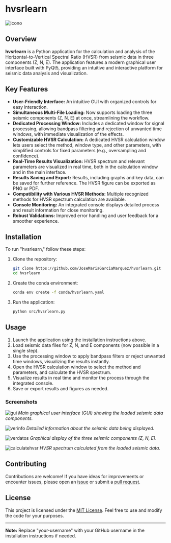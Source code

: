 # hvsrlearn
![icono](https://github.com/JoseMariaGarciaMarquez/hvsrlearn/assets/30852961/4e47c871-a680-43f7-88ba-3e3525a29638)

## Overview

**hvsrlearn** is a Python application for the calculation and analysis of the Horizontal-to-Vertical Spectral Ratio (HVSR) from seismic data in three components (Z, N, E). The application features a modern graphical user interface built with PyQt5, providing an intuitive and interactive platform for seismic data analysis and visualization.

## Key Features

- **User-Friendly Interface:** An intuitive GUI with organized controls for easy interaction.
- **Simultaneous Multi-File Loading:** Now supports loading the three seismic components (Z, N, E) at once, streamlining the workflow.
- **Dedicated Processing Window:** Includes a dedicated window for signal processing, allowing bandpass filtering and rejection of unwanted time windows, with immediate visualization of the effects.
- **Customizable HVSR Calculation:** A dedicated HVSR calculation window lets users select the method, window type, and other parameters, with simplified controls for fixed parameters (e.g., oversampling and confidence).
- **Real-Time Results Visualization:** HVSR spectrum and relevant parameters are visualized in real time, both in the calculation window and in the main interface.
- **Results Saving and Export:** Results, including graphs and key data, can be saved for further reference. The HVSR figure can be exported as PNG or PDF.
- **Compatibility with Various HVSR Methods:** Multiple recognized methods for HVSR spectrum calculation are available.
- **Console Monitoring:** An integrated console displays detailed process and result information for close monitoring.
- **Robust Validations:** Improved error handling and user feedback for a smoother experience.

## Installation

To run "hvsrlearn," follow these steps:

1. Clone the repository:

    ```bash
    git clone https://github.com/JoseMariaGarciaMarquez/hvsrlearn.git
    cd hvsrlearn
    ```

2. Create the conda environment:

    ```bash
    conda env create -f conda/hvsrlearn.yaml
    ```

3. Run the application:

    ```bash
    python src/hvsrlearn.py
    ```

## Usage

1. Launch the application using the installation instructions above.
2. Load seismic data files for Z, N, and E components (now possible in a single step).
3. Use the processing window to apply bandpass filters or reject unwanted time windows, visualizing the results instantly.
4. Open the HVSR calculation window to select the method and parameters, and calculate the HVSR spectrum.
5. Visualize results in real time and monitor the process through the integrated console.
6. Save or export results and figures as needed.

### Screenshots

![gui](https://github.com/user-attachments/assets/c2fd37e6-1ec0-4156-a811-81b0590da4d5)
*Main graphical user interface (GUI) showing the loaded seismic data components.*

![verinfo](https://github.com/user-attachments/assets/08fdf6d5-f2ad-4a70-9583-64ccae6cacde)
*Detailed information about the seismic data being displayed.*

![verdatos](https://github.com/user-attachments/assets/ac8e0d60-6971-4c18-885d-2f296228a8e9)
*Graphical display of the three seismic components (Z, N, E).*

![calculatehvsr](https://github.com/user-attachments/assets/4206705b-b95b-487c-b1e3-f4c479ed5ae1)
*HVSR spectrum calculated from the loaded seismic data.*

## Contributing

Contributions are welcome! If you have ideas for improvements or encounter issues, please open an [issue](https://github.com/JoseMariaGarciaMarquez/hvsrlearn/issues) or submit a [pull request](https://github.com/JoseMariaGarciaMarquez/hvsrlearn/pulls).

## License

This project is licensed under the [MIT License](LICENSE). Feel free to use and modify the code for your purposes.

---

**Note:** Replace "your-username" with your GitHub username in the installation instructions if needed.